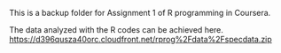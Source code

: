 This is a backup folder for Assignment 1 of R programming in Coursera.

The data analyzed with the R codes can be achieved here.
https://d396qusza40orc.cloudfront.net/rprog%2Fdata%2Fspecdata.zip
